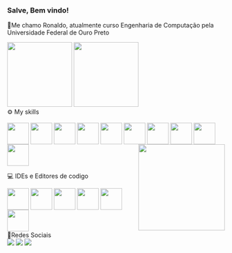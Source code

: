 ### Salve, Bem vindo!
📑Me chamo Ronaldo, atualmente curso Engenharia de Computação pela Universidade Federal de Ouro Preto




 <div>
  <img height="150em" src="https://github-readme-stats.vercel.app/api?username=ronaldofreitas41&show_icons=true&theme=dark&include_all_commits=true&count_private=true"/>
  <img height="150em" src="https://github-readme-stats.vercel.app/api/top-langs/?username=ronaldofreitas41&layout=compact&langs_count=7&theme=dark"/>
</div>
  ⚙ My skills
<div style="display: inline_block"><br>
  <img align="center" height="50" width="50" src="https://cdn.jsdelivr.net/gh/devicons/devicon/icons/c/c-original.svg">
  <img align="center" height="50" width="50" src="https://cdn.jsdelivr.net/gh/devicons/devicon/icons/csharp/csharp-original.svg">
  <img align="center" height="50" width="50" src="https://cdn.jsdelivr.net/gh/devicons/devicon/icons/python/python-original.svg">
  <img align="center" height="50" width="50" src="https://cdn.jsdelivr.net/gh/devicons/devicon/icons/java/java-plain.svg">
  <img align="center" height="50" width="50" src="https://cdn.jsdelivr.net/gh/devicons/devicon/icons/android/android-plain-wordmark.svg">
  <img align="center" height="50" width="50" src="https://cdn.jsdelivr.net/gh/devicons/devicon/icons/javascript/javascript-plain.svg">
  <img align="center" height="50" width="50" src="https://cdn.jsdelivr.net/gh/devicons/devicon/icons/typescript/typescript-plain.svg">
  <img align="center" height="50" width="50" src="https://cdn.jsdelivr.net/gh/devicons/devicon/icons/html5/html5-plain.svg">
  <img align="center" height="50" width="50" src="https://cdn.jsdelivr.net/gh/devicons/devicon/icons/css3/css3-plain.svg">    
  <img align="center" height="50" width="50" src="https://cdn.jsdelivr.net/gh/devicons/devicon/icons/mysql/mysql-plain.svg">
  <img align="right" height="200" width="200" src="https://media2.giphy.com/media/l0MYKDrj6SXHz8YYU/giphy.gif">
</div>
  
  💻 IDEs e Editores de codigo
  <div style="display: inline_block">
  <img align="center" height="50" width="50" src="https://cdn.jsdelivr.net/gh/devicons/devicon/icons/unity/unity-original.svg">
  <img align="center" height="50" width="50" src="https://cdn.jsdelivr.net/gh/devicons/devicon/icons/vscode/vscode-original.svg">
  <img align="center" height="50" width="50" src="https://cdn.worldvectorlogo.com/logos/sublime-text.svg">
  <img align="center" height="50" width="50" src="https://cdn.jsdelivr.net/gh/devicons/devicon/icons/postgresql/postgresql-plain.svg">
  <img align="center" height="50" width="50" src="https://cdn.jsdelivr.net/gh/devicons/devicon/icons/raspberrypi/raspberrypi-original.svg">  
  <img align="center" height="50" width="50" src="	https://img.icons8.com/color/480/sap.png">  
</div>
  📱Redes Sociais
  <div> 
  <a href="https://instagram.com/ronaldoluiz.freitas" target="_blank"><img src="https://img.shields.io/badge/-Instagram-%23E4405F?style=for-the-badge&logo=instagram&logoColor=white" target="_blank"></a>
  <a href = "mailto:ronaldinho.lfs@gmail.com"><img src="https://img.shields.io/badge/-Gmail-%23333?style=for-the-badge&logo=gmail&logoColor=white" target="_blank"></a>
  <a href="https://www.linkedin.com/in/ronaldo-luiz-71b63b142" target="_blank"><img src="https://img.shields.io/badge/-LinkedIn-%230077B5?style=for-the-badge&logo=linkedin&logoColor=white" target="_blank"></a> 
</div>
  
  
